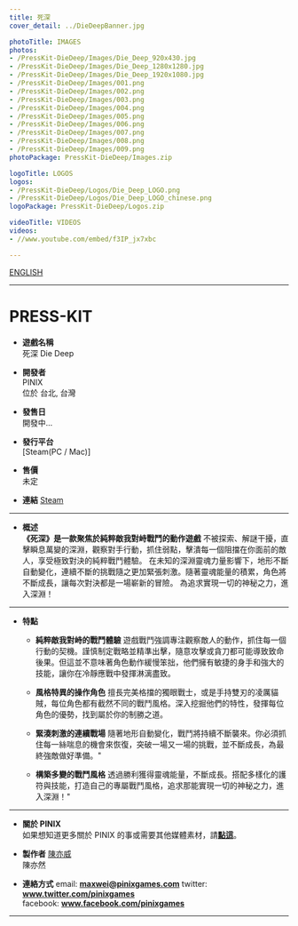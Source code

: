 ```yaml
---
title: 死深
cover_detail: ../DieDeepBanner.jpg

photoTitle: IMAGES
photos:
- /PressKit-DieDeep/Images/Die_Deep_920x430.jpg
- /PressKit-DieDeep/Images/Die_Deep_1280x1280.jpg
- /PressKit-DieDeep/Images/Die_Deep_1920x1080.jpg
- /PressKit-DieDeep/Images/001.png
- /PressKit-DieDeep/Images/002.png
- /PressKit-DieDeep/Images/003.png
- /PressKit-DieDeep/Images/004.png
- /PressKit-DieDeep/Images/005.png
- /PressKit-DieDeep/Images/006.png
- /PressKit-DieDeep/Images/007.png
- /PressKit-DieDeep/Images/008.png
- /PressKit-DieDeep/Images/009.png
photoPackage: PressKit-DieDeep/Images.zip

logoTitle: LOGOS
logos: 
- /PressKit-DieDeep/Logos/Die_Deep_LOGO.png
- /PressKit-DieDeep/Logos/Die_Deep_LOGO_chinese.png
logoPackage: PressKit-DieDeep/Logos.zip

videoTitle: VIDEOS
videos: 
- //www.youtube.com/embed/f3IP_jx7xbc

---
```

<!--統一管理連結-->
[PINIXPressKitLink]: /PressKit-PINIX/en/
[MAXWEIWEB]: https://maxweichen.github.io/
[STEAMLINK]: https://store.steampowered.com/app/3211560/
[APPSTORELINK]: ..
[GOOGLEPLAYLINK]: ..
<!--統一管理連結-->
<div class=tags>
<a href="../en/" class="button small" target=_self>ENGLISH</a>
</div>

---
<h1>PRESS-KIT</h1>

+ **遊戲名稱**  
死深 Die Deep 

+ **開發者**  
PINIX  
位於 台北, 台灣   

+ **發售日**  
開發中...

+ **發行平台**  
[Steam(PC / Mac)]

+ **售價**  
未定

+ **連結**
[Steam][STEAMLINK]
  
---
+ **概述**  
	**《死深》是一款聚焦於純粹敵我對峙戰鬥的動作遊戲**
	不被探索、解謎干擾，直擊瞬息萬變的深淵，觀察對手行動，抓住弱點，擊潰每一個阻擋在你面前的敵人，享受極致對決的純粹戰鬥體驗。 
	在未知的深淵靈魂力量影響下，地形不斷自動變化，連續不斷的挑戰隨之更加緊張刺激。隨著靈魂能量的積累，角色將不斷成長，讓每次對決都是一場嶄新的冒險。
	為追求實現一切的神秘之力，進入深淵！

---
+ **特點**  
	+ **純粹敵我對峙的戰鬥體驗**
	遊戲戰鬥強調專注觀察敵人的動作，抓住每一個行動的契機。謹慎制定戰略並精準出擊，隨意攻擊或貪刀都可能導致致命後果。但這並不意味著角色動作緩慢笨拙，他們擁有敏捷的身手和強大的技能，讓你在冷靜應戰中發揮淋漓盡致。
	
	+ **風格特異的操作角色**
	擅長完美格擋的獨眼戰士，或是手持雙刃的凌厲貓賊，每位角色都有截然不同的戰鬥風格。深入挖掘他們的特性，發揮每位角色的優勢，找到屬於你的制勝之道。

	+ **緊湊刺激的連續戰場**
	隨著地形自動變化，戰鬥將持續不斷襲來。你必須抓住每一絲喘息的機會來恢復，突破一場又一場的挑戰，並不斷成長，為最終強敵做好準備。"

	+ **構築多變的戰鬥風格**
	透過勝利獲得靈魂能量，不斷成長。搭配多樣化的護符與技能，打造自己的專屬戰鬥風格，追求那能實現一切的神秘之力，進入深淵！"

<!--+ **獎項和認可**-->

---
+ **關於 PINIX**  
如果想知道更多關於 PINIX 的事或需要其他媒體素材，請[**點這**][PINIXPressKitLink]。  

+ **製作者**
[陳亦威][MAXWEIWEB]  
陳亦然

+ **連絡方式**
email: **maxwei@pinixgames.com**
twitter: **www.twitter.com/pinixgames**  
facebook: **www.facebook.com/pinixgames**

---